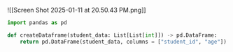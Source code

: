 ![[Screen Shot 2025-01-11 at 20.50.43 PM.png]]

```Python
import pandas as pd

def createDataframe(student_data: List[List[int]]) -> pd.DataFrame:
	return pd.DataFrame(student_data, columns = ["student_id", "age"])
```

